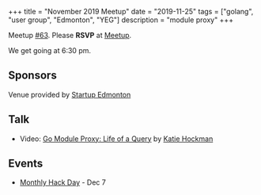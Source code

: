 +++
title = "November 2019 Meetup"
date = "2019-11-25"
tags = ["golang", "user group", "Edmonton", "YEG"]
description = "module proxy"
+++

Meetup [#63](https://github.com/edmontongo/presentations/issues/105). Please **RSVP** at [Meetup](https://www.meetup.com/startupedmonton/events/bclwwpyzpbhc/).

We get going at 6:30 pm.

## Sponsors

Venue provided by [Startup Edmonton](https://www.startupedmonton.com/)

## Talk

* Video: [Go Module Proxy: Life of a Query](https://www.youtube.com/watch?v=kqMxaO9d1NM) by [Katie Hockman](https://github.com/katiehockman)

## Events

* [Monthly Hack Day](https://www.meetup.com/startupedmonton/events/zzmphryzqbkb/) - Dec 7

